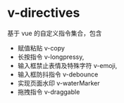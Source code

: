 # v-directives

基于 vue 的自定义指令集合，包含

* 赋值粘贴 v-copy
* 长按指令 v-longpressy,
* 输入框禁止表情及特殊字符 v-emoji,
* 输入框防抖指令 v-debounce
* 实现页面水印 v-waterMarker
* 拖拽指令 v-draggable


